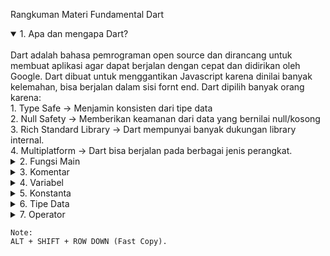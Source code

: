 Rangkuman Materi Fundamental Dart
<details open>
 <summary>1. Apa dan mengapa Dart?</summary>
 <br>
    Dart adalah bahasa pemrograman open source dan dirancang untuk membuat aplikasi agar dapat berjalan dengan cepat dan didirikan oleh Google. Dart dibuat untuk menggantikan Javascript karena dinilai banyak kelemahan, bisa berjalan dalam sisi fornt end. Dart dipilih banyak orang karena:<br>
    1. Type Safe -> Menjamin konsisten dari tipe data<br>
    2. Null Safety -> Memberikan keamanan dari data yang bernilai null/kosong<br>
    3. Rich Standard Library -> Dart mempunyai banyak dukungan library internal.<br>
    4. Multiplatform -> Dart bisa berjalan pada berbagai jenis perangkat.<br>
    </details>

<details>
 <summary>2. Fungsi Main</summary>
 <br>
    Fungsi Main adalah bagian yang akan dijalankan pertama kali, bisa bertipe data void ataupun int dan memiliki nama main. Perintah print di dalam bahasa Dart berfungsi untuk menampilkan data ke layar. Contohnya:<br>
    
    void main(){
        print("Selamat datang di Bahasa Pemrograman Dart");
    }
    Void artinya tidak akan mengembalikan nilai apapun
    
</details>

<details>
 <summary>3. Komentar</summary><br>
    Komentar adalah baris kode yang tidak akan dijalankan dengan tujuan untuk memberi catatan pada kode dan bisa digunakan sebagai dokumentasi. Jadi komentar tidak akan dicompile ketika program dikompilasi. Ada dua cara menuliskan komentar yaitu:<br>
    1. Dengan cara garis miring dua kali seperti: // INI ADALAH KOMENTAR UNTUK SINGLE LINE<br>
    2. Dengan cara memberikan garis miring dan bintang: /* INI ADALAH KOMENTAR UNTUK <br>
    MULTI LINE */ <br>    
    Untuk memudahkan dalam pemberian komentar bisa menggunakan shortcut CTRL + / <br>
</details>

<details>
 <summary>4. Variabel</summary><br>
    Untuk menyimpan data di program seperti contoh box di memori yang akan menyimpan nilai/value, di box tersebut mempunyai nama dan juga tipe data. Dalam pendeklarasian variabel kita bisa menggunakan var dan diikuti dengan nama variabel, maka akan secara otomatis tipe data tersebut nilainya adalah null. ntuk menambahkan nilai pada variabel bisa menggunakkan tanda assignment atau tanda sama dengan ( = ). Selain itu kita bisa mendeklarasikan variabel dan juga memberikan nilai secara bersamaan. Contoh:<br>
    
    void main(){
        var usia;
        usia = 20;
        // ATAU
        var nama = "Rizki Andika Setiadi";
    }

</details>

 <details>   
 <summary>5. Konstanta</summary><br>
    Digunakan untuk menyimpan data namun nilai yang sudah diinisialisasikan bernilai konstan/tidak dapat diubah, konstanta memiliki nama dan juga tipe data. Untuk menggunakan konstanta bisa langsung diberikan tipenya menggunakan "final" tanpa kutip dan diikuti nama serta diberikan value secara langsung. Jadi variabel konstanta hanya bisa disetting satu kali aja. Contoh:<br>
    
    void main(){
        final phi = 3.14;
        phi = 3.5; // BARIS INI AKAN ERROR KARENA FINAL TIDAK BISA DIBERIKAN NILAI BARU/TIDAK DAPAT DIUBAH
    }

</details>

<details>
 <summary>6. Tipe Data</summary><br>
    Bahasa Dart adalah bahasa pemrograman yang Staticly Type yang artinya kita harus saat deklarasi variabel kita harus menentukan tipe datanya. Dart memiliki tipe data primitif yaitu integer (bilangan bulat), double (bilangan pecahan atau desimal), boolean (true/flase) dan juga String (teks atau karakter). Untuk value di tipe data double dipisahkan menggunakan titik (dot) bukan koma, untuk value di String penulisan teks diawali dan diakhir tanda kutip. Contoh:<br>
    
    void main(){
        int usia = 20;
        double beratBadan = 60.5;
        bool pria = true;
        String nama = "Rizki Andika Setiadi";
    }

</details>

<details>
 <summary>7. Operator</summary><br>
    Dart operator memberikan instruksi kepada komputer untuk pengolahan data, data yang dikelola disebut operand. Dart mendukung operator Aritmatika (+, -, *, /, %). Lalu ada operator Assignment yaitu memberi nilai pada variabel (=, +=, -+, dan lain lain), Comparison untuk membandingkan kesetaraan nilai (==, <, <=, dan lain lain), Logical menggabungkan beberapa kondisi untuk mengecek nilai boolean (&&, ||, !) Contoh:<br>
    
    void main(){
        // ARITMATHIC
        print(1 + 2);

        // ASSIGNMENT
        var usia = 18;
        usia = 19;

        // COMPARISON
        print(1 == 2);

        // LOGICAL
        print(1 == 2 && 2 == 1);
    }
    
</details>

    Note:
    ALT + SHIFT + ROW DOWN (Fast Copy).